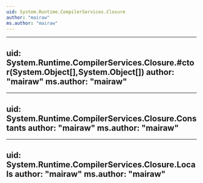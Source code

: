 ```yaml
---
uid: System.Runtime.CompilerServices.Closure
author: "mairaw"
ms.author: "mairaw"
---
```


---
uid: System.Runtime.CompilerServices.Closure.#ctor(System.Object[],System.Object[])
author: "mairaw"
ms.author: "mairaw"
---

---
uid: System.Runtime.CompilerServices.Closure.Constants
author: "mairaw"
ms.author: "mairaw"
---

---
uid: System.Runtime.CompilerServices.Closure.Locals
author: "mairaw"
ms.author: "mairaw"
---
